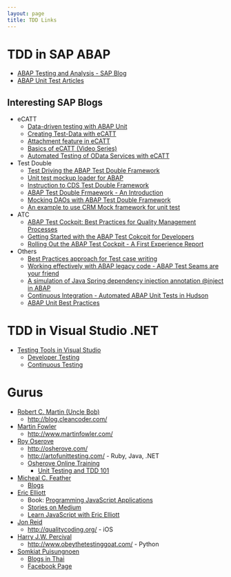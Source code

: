 ```yaml
---
layout: page
title: TDD Links
---
```


# TDD in SAP ABAP
- [ABAP Testing and Analysis - SAP Blog](https://blogs.sap.com/tags/808952988084195139233186926963168/)
- [ABAP Unit Test Articles](http://zevolving.com/tag/abap-unit-testing/)

## Interesting SAP Blogs
- eCATT
  - [Data-driven testing with ABAP Unit](https://blogs.sap.com/2014/02/25/data-driven-testing-with-abap-unit/)
  - [Creating Test-Data with eCATT](https://blogs.sap.com/2016/11/29/creating-test-data-with-ecatt/)
  - [Attachment feature in eCATT](https://blogs.sap.com/2014/04/25/attachment-feature-in-ecatt/)
  - [Basics of eCATT (Video Series)](https://blogs.sap.com/2013/07/13/basics-of-ecatt-video-series-part-1-system-data-container/)
  - [Automated Testing of OData Services with eCATT](https://blogs.sap.com/2015/06/09/automated-testing-of-odata-services-with-ecatt/)
- Test Double
  - [Test Driving the ABAP Test Double Framework](https://blogs.sap.com/2015/02/26/test-driving-the-abap-test-double-framework/)
  - [Unit test mockup loader for ABAP](https://blogs.sap.com/2015/11/12/unit-test-mockup-loader-for-abap/)
  - [Instruction to CDS Test Double Framework](https://blogs.sap.com/2016/10/19/introduction-cds-test-double-framework-write-unit-tests-abap-cds-entities/)
  - [ABAP Test Double Frmaework - An Introduction](https://blogs.sap.com/2015/01/05/abap-test-double-framework-an-introduction/)
  - [Mocking DAOs with ABAP Test Double Framework](https://blogs.sap.com/2016/08/25/mocking-daos-with-abap-test-double-framework/)
  - [An example to use CRM Mock framework for unit test](https://blogs.sap.com/2016/11/07/an-example-to-use-crm-mock-framework-for-unit-test/)
- ATC
  - [ABAP Test Cockpit: Best Practices for Quality Management Processes](https://blogs.sap.com/2012/10/02/abap-test-cockpit-best-practices-for-quality-management-processes/)
  - [Getting Started with the ABAP Test Cokcpit for Developers](https://blogs.sap.com/2012/10/18/getting-started-with-the-abap-test-cockpit-for-developers/)
  - [Rolling Out the ABAP Test Cockpit - A First Experience Report](https://blogs.sap.com/2013/11/19/rolling-out-the-abap-test-cockpit-a-first-experience-report/)
- Others
  - [Best Practices approach for Test case writing](https://blogs.sap.com/2013/09/19/best-practice-approach-for-test-case-writing/)
  - [Working effectively with ABAP legacy code - ABAP Test Seams are your friend](https://blogs.sap.com/2016/02/06/working-effectively-with-abap-legacy-code-abap-test-seams-are-your-friend/)
  - [A simulation of Java Spring dependency injection annotation @inject in ABAP](https://blogs.sap.com/2016/10/14/simulation-java-spring-dependency-injection-annotation-inject-abap/)
  - [Continuous Integration - Automated ABAP Unit Tests in Hudson](https://blogs.sap.com/2013/05/23/continuous-integration-automated-abap-unit-tests-in-hudson/)
  - [ABAP Unit Best Practices](https://wiki.scn.sap.com/wiki/display/ABAP/ABAP+Unit+Best+Practices)

# TDD in Visual Studio .NET

- [Testing Tools in Visual Studio](https://www.visualstudio.com/en-us/docs/test/overview)
  - [Developer Testing](https://www.visualstudio.com/en-us/docs/test/developer-testing/developer-testing)
  - [Continuous Testing](https://www.visualstudio.com/en-us/docs/test/continuous-testing/continuous-testing)

# Gurus
- [Robert C. Martin (Uncle Bob)](http://twitter.com/unclebobmartin)
  - <http://blog.cleancoder.com/>
- [Martin Fowler](http://www.martinfowler.com/aboutMe.html)
  - <http://www.martinfowler.com/>
- [Roy Oserove](http://osherove.com/about/)
  - <http://osherove.com/>
  - <http://artofunittesting.com/> - Ruby, Java, .NET
  - [Osherove Online Training](http://courses.osherove.com/)
    - [Unit Testing and TDD 101](http://courses.osherove.com/courses/the-art-of-unit-testing-tdd-master-class-in-net/lectures/54779)
- [Micheal C. Feather](https://michaelfeathers.silvrback.com/bio)
  - [Blogs](https://michaelfeathers.silvrback.com/)
- [Eric Elliott](https://twitter.com/_ericelliott)
  - Book: [Programming JavaScript Applications](https://ericelliottjs.com/product/programming-javascript-applications-paper-ebook-bundle/)
  - [Stories on Medium](https://medium.com/@_ericelliott)
  - [Learn JavaScript with Eric Elliott](http://ericelliottjs.com/product/lifetime-access-pass/)
- [Jon Reid](http://twitter.com/qcoding)
  - <http://qualitycoding.org/> - iOS
- [Harry J.W. Percival](obeythetestinggoat@gmail.com)
  - <http://www.obeythetestinggoat.com/> - Python
- [Somkiat Puisungnoen](https://www.linkedin.com/in/somkiat)
  - [Blogs in Thai](http://www.somkiat.cc/tag/tdd/)
  - [Facebook Page](https://www.facebook.com/somkiat.cc)